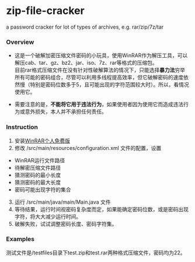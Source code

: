# zip-file-cracker
a password cracker for lot of types of archives, e.g. rar/zip/7z/tar

### Overview
* 这是一个破解加密压缩文件密码的小玩具，使用WinRAR作为解压工具，可以解压cab、tar、gz、bz2、jar、iso、7z、rar等格式的压缩包。<br>
  目前rar格式压缩文件在没有针对性破解算法的情况下，只能选择**暴力法**穷举所有可能的密码组合，尽管可以利用多线程提高效率，但它破解密码的速度依然慢（特别是密码位数多于5，且可能出现的字符范围较大时）。所以，看情况使用它。<br>
  
* 需要注意的是，**不能将它用于违法行为**，如果使用者因为使用它而造成违法行为或意外损失，本人并不承担任何责任。

### Instruction
1. 安装[WinRAR个人免费版](http://www.winrar.com.cn/)
2. 修改 /src/main/resources/configuration.xml 文件的配置，设置
  * WinRAR运行文件路径
  * 待解密压缩文件路径
  * 猜测密码的最小长度
  * 猜测密码的最大长度
  * 密码可能出现字符的集合
3. 运行 /src/main/java/main/Main.java 文件 
4. 等待结果，运行时间视密码复杂度而定，如果能确定密码位数，或是密码出现字符，将大大减少运行时间。
5. 破解失败，试试调整密码长度、密码字符集。

### Examples
测试文件是/testfiles目录下test.zip和test.rar两种格式压缩文件，密码均为22。

